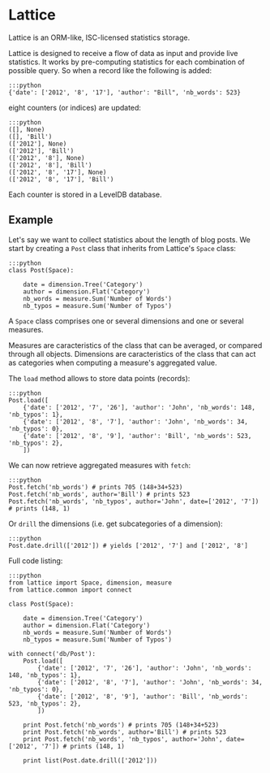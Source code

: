 
# Lattice

Lattice is an ORM-like, ISC-licensed statistics storage.

Lattice is designed to receive a flow of data as input and provide
live statistics. It works by pre-computing statistics for each
combination of possible query. So when a record like the following is
added:

    :::python
    {'date': ['2012', '8', '17'], 'author': "Bill", 'nb_words': 523}

eight counters (or indices) are updated:

    :::python
    ([], None)
    ([], 'Bill')
    (['2012'], None)
    (['2012'], 'Bill')
    (['2012', '8'], None)
    (['2012', '8'], 'Bill')
    (['2012', '8', '17'], None)
    (['2012', '8', '17'], 'Bill')


Each counter is stored in a LevelDB database.


## Example

Let's say we want to collect statistics about the length of blog posts. We
start by creating a `Post` class that inherits from  Lattice's `Space` class:

    :::python
    class Post(Space):

        date = dimension.Tree('Category')
        author = dimension.Flat('Category')
        nb_words = measure.Sum('Number of Words')
        nb_typos = measure.Sum('Number of Typos')

A `Space` class comprises one or several dimensions and one or several
measures.

Measures are caracteristics of the class that can be averaged, or compared
through all objects. Dimensions are caracteristics of the class that can 
act as categories when computing a measure's aggregated value.

The `load` method allows to store data points (records):

    :::python
    Post.load([
        {'date': ['2012', '7', '26'], 'author': 'John', 'nb_words': 148, 'nb_typos': 1},
        {'date': ['2012', '8', '7'], 'author': 'John', 'nb_words': 34, 'nb_typos': 0},
        {'date': ['2012', '8', '9'], 'author': 'Bill', 'nb_words': 523, 'nb_typos': 2},
        ])

We can now retrieve aggregated measures with `fetch`:

    :::python
    Post.fetch('nb_words') # prints 705 (148+34+523)
    Post.fetch('nb_words', author='Bill') # prints 523
    Post.fetch('nb_words', 'nb_typos', author='John', date=['2012', '7']) # prints (148, 1)

Or `drill` the dimensions (i.e. get subcategories of a dimension):

    :::python
    Post.date.drill(['2012']) # yields ['2012', '7'] and ['2012', '8']

Full code listing:

    :::python
    from lattice import Space, dimension, measure
    from lattice.common import connect

    class Post(Space):

        date = dimension.Tree('Category')
        author = dimension.Flat('Category')
        nb_words = measure.Sum('Number of Words')
        nb_typos = measure.Sum('Number of Typos')

    with connect('db/Post'):
        Post.load([
            {'date': ['2012', '7', '26'], 'author': 'John', 'nb_words': 148, 'nb_typos': 1},
            {'date': ['2012', '8', '7'], 'author': 'John', 'nb_words': 34, 'nb_typos': 0},
            {'date': ['2012', '8', '9'], 'author': 'Bill', 'nb_words': 523, 'nb_typos': 2},
            ])

        print Post.fetch('nb_words') # prints 705 (148+34+523)
        print Post.fetch('nb_words', author='Bill') # prints 523
        print Post.fetch('nb_words', 'nb_typos', author='John', date=['2012', '7']) # prints (148, 1)

        print list(Post.date.drill(['2012']))
